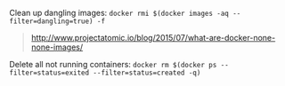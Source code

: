 Clean up dangling images: `docker rmi $(docker images -aq --filter=dangling=true) -f`
> http://www.projectatomic.io/blog/2015/07/what-are-docker-none-none-images/

Delete all not running containers: `docker rm $(docker ps --filter=status=exited --filter=status=created -q)`
